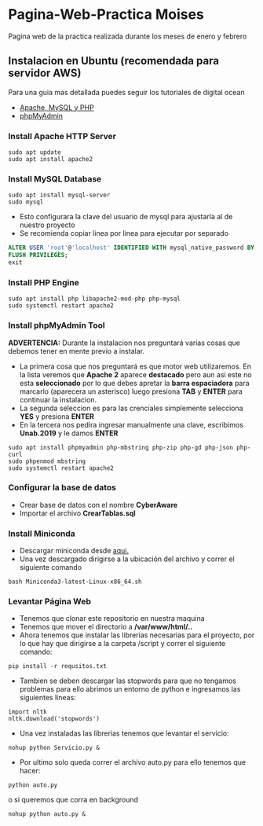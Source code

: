 # Pagina-Web-Practica Moises
Pagina web de la practica realizada durante los meses de enero y febrero
## Instalacion en Ubuntu (recomendada para servidor AWS)

Para una guia mas detallada puedes seguir los tutoriales de digital ocean
  - <a href="https://www.digitalocean.com/community/tutorials/how-to-install-linux-apache-mysql-php-lamp-stack-ubuntu-18-04">Apache, MySQL y PHP</a>
  - <a href="https://www.digitalocean.com/community/tutorials/how-to-install-and-secure-phpmyadmin-on-ubuntu-18-04">phpMyAdmin</a>

### Install Apache HTTP Server
```
sudo apt update
sudo apt install apache2
```
### Install MySQL Database
```
sudo apt install mysql-server
sudo mysql
```
- Esto configurara la clave del usuario de mysql para ajustarla al de nuestro proyecto
- Se recomienda copiar linea por linea para ejecutar por separado
```sql
ALTER USER 'root'@'localhost' IDENTIFIED WITH mysql_native_password BY 'Unab.2019';
FLUSH PRIVILEGES;
exit
```
### Install PHP Engine
```
sudo apt install php libapache2-mod-php php-mysql
sudo systemctl restart apache2
```
### Install phpMyAdmin Tool

<b>ADVERTENCIA:</b> Durante la instalacion nos preguntará varias cosas que debemos tener en mente previo a instalar.

- La primera cosa que nos preguntará es que motor web utilizaremos. En la lista veremos que <b>Apache 2</b> aparece <b>destacado</b> pero aun asi este no esta <b>seleccionado</b> por lo que debes apretar la <b>barra espaciadora</b> para marcarlo (aparecera un asterisco) luego presiona <b>TAB</b> y <b>ENTER</b> para continuar la instalacion.
- La segunda seleccion es para las crenciales simplemente selecciona <b>YES</b> y presiona <b>ENTER</b>
- En la tercera nos pedira ingresar manualmente una clave, escribimos <b>Unab.2019</b> y le damos <b>ENTER</b>
```
sudo apt install phpmyadmin php-mbstring php-zip php-gd php-json php-curl
sudo phpenmod mbstring
sudo systemctl restart apache2
```
### Configurar la base de datos
- Crear base de datos con el nombre <b>CyberAware</b>
- Importar el archivo <b>CrearTablas.sql</b>
### Install Miniconda
- Descargar miniconda desde <a href="https://docs.conda.io/en/latest/miniconda.html">aqui. </a>
- Una vez descargado dirigirse a la ubicación del archivo y correr el siguiente comando
```
bash Miniconda3-latest-Linux-x86_64.sh
```
### Levantar Página Web
- Tenemos que clonar este repositorio en nuestra maquina
- Tenemos que mover el directorio a <b>/var/www/html/..</b>
- Ahora tenemos que instalar las librerias necesarias para el proyecto, por lo que hay que dirigirse a la carpeta /script y correr el siguiente comando:
 ```
 pip install -r requsitos.txt
 ```
- Tambien se deben descargar las stopwords para que no tengamos problemas para ello abrimos un entorno de python e ingresamos  las siguientes lineas:
```
import nltk
nltk.download('stopwords')
```

- Una vez instaladas las librerias tenemos que levantar el servicio:
```
nohup python Servicio.py &
```
- Por ultimo solo queda correr el archivo auto.py para ello tenemos que hacer:
```
python auto.py
```
o si queremos que corra en background
```
nohup python auto.py &
```


